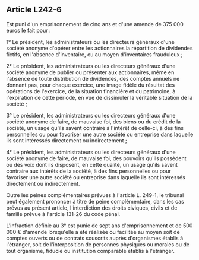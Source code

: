 Article L242-6
----
Est puni d'un emprisonnement de cinq ans et d'une amende de 375 000 euros le
fait pour :

1° Le président, les administrateurs ou les directeurs généraux d'une société
anonyme d'opérer entre les actionnaires la répartition de dividendes fictifs, en
l'absence d'inventaire, ou au moyen d'inventaires frauduleux ;

2° Le président, les administrateurs ou les directeurs généraux d'une société
anonyme de publier ou présenter aux actionnaires, même en l'absence de toute
distribution de dividendes, des comptes annuels ne donnant pas, pour chaque
exercice, une image fidèle du résultat des opérations de l'exercice, de la
situation financière et du patrimoine, à l'expiration de cette période, en vue
de dissimuler la véritable situation de la société ;

3° Le président, les administrateurs ou les directeurs généraux d'une société
anonyme de faire, de mauvaise foi, des biens ou du crédit de la société, un
usage qu'ils savent contraire à l'intérêt de celle-ci, à des fins personnelles
ou pour favoriser une autre société ou entreprise dans laquelle ils sont
intéressés directement ou indirectement ;

4° Le président, les administrateurs ou les directeurs généraux d'une société
anonyme de faire, de mauvaise foi, des pouvoirs qu'ils possèdent ou des voix
dont ils disposent, en cette qualité, un usage qu'ils savent contraire aux
intérêts de la société, à des fins personnelles ou pour favoriser une autre
société ou entreprise dans laquelle ils sont intéressés directement ou
indirectement.

Outre les peines complémentaires prévues à l'article L. 249-1, le tribunal peut
également prononcer à titre de peine complémentaire, dans les cas prévus au
présent article, l'interdiction des droits civiques, civils et de famille prévue
à l'article 131-26 du code pénal.

L'infraction définie au 3° est punie de sept ans d'emprisonnement et de 500 000
€ d'amende lorsqu'elle a été réalisée ou facilitée au moyen soit de comptes
ouverts ou de contrats souscrits auprès d'organismes établis à l'étranger, soit
de l'interposition de personnes physiques ou morales ou de tout organisme,
fiducie ou institution comparable établis à l'étranger.
